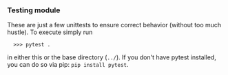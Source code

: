 ### Testing module
These are just a few unittests to ensure correct behavior (without too much hustle). To execute simply run
```
  >>> pytest .
```
in either this or the base directory (`../`). If you don't have pytest installed, you can do so via pip: `pip install pytest`.
